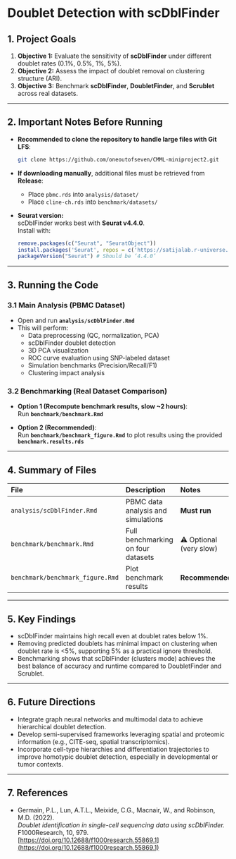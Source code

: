 # Doublet Detection with scDblFinder

## 1. Project Goals

1. **Objective 1:** Evaluate the sensitivity of **scDblFinder** under different doublet rates (0.1%, 0.5%, 1%, 5%).
2. **Objective 2:** Assess the impact of doublet removal on clustering structure (ARI).
3. **Objective 3:** Benchmark **scDblFinder**, **DoubletFinder**, and **Scrublet** across real datasets.

---

## 2. Important Notes Before Running

- **Recommended to clone the repository to handle large files with Git LFS**:
  ```bash
  git clone https://github.com/oneoutofseven/CMML-miniproject2.git
  ```
- **If downloading manually**, additional files must be retrieved from **Release**:
  - Place `pbmc.rds` into `analysis/dataset/`
  - Place `cline-ch.rds` into `benchmark/datasets/`

- **Seurat version:**  
  scDblFinder works best with **Seurat v4.4.0**.  
  Install with:
  ```r
  remove.packages(c("Seurat", "SeuratObject"))
  install.packages('Seurat', repos = c('https://satijalab.r-universe.dev'))
  packageVersion("Seurat") # Should be ‘4.4.0’
  ```

---

## 3. Running the Code

### 3.1 Main Analysis (PBMC Dataset)

- Open and run **`analysis/scDblFinder.Rmd`**
- This will perform:
  - Data preprocessing (QC, normalization, PCA)
  - scDblFinder doublet detection
  - 3D PCA visualization
  - ROC curve evaluation using SNP-labeled dataset
  - Simulation benchmarks (Precision/Recall/F1)
  - Clustering impact analysis

### 3.2 Benchmarking (Real Dataset Comparison)

- **Option 1 (Recompute benchmark results, slow ~2 hours)**:  
  Run **`benchmark/benchmark.Rmd`**

- **Option 2 (Recommended)**:  
  Run **`benchmark/benchmark_figure.Rmd`** to plot results using the provided **`benchmark.results.rds`**

---

## 4. Summary of Files

| File | Description | Notes |
|:-----|:------------|:------|
| `analysis/scDblFinder.Rmd` | PBMC data analysis and simulations | **Must run** |
| `benchmark/benchmark.Rmd` | Full benchmarking on four datasets | ⚠️ Optional (very slow) |
| `benchmark/benchmark_figure.Rmd` | Plot benchmark results | **Recommended** |

---

## 5. Key Findings

- scDblFinder maintains high recall even at doublet rates below 1%.
- Removing predicted doublets has minimal impact on clustering when doublet rate is <5%, supporting 5% as a practical ignore threshold.
- Benchmarking shows that scDblFinder (clusters mode) achieves the best balance of accuracy and runtime compared to DoubletFinder and Scrublet.

---

## 6. Future Directions

- Integrate graph neural networks and multimodal data to achieve hierarchical doublet detection.
- Develop semi-supervised frameworks leveraging spatial and proteomic information (e.g., CITE-seq, spatial transcriptomics).
- Incorporate cell-type hierarchies and differentiation trajectories to improve homotypic doublet detection, especially in developmental or tumor contexts.

---

## 7. References

- Germain, P.L., Lun, A.T.L., Meixide, C.G., Macnair, W., and Robinson, M.D. (2022).  
  *Doublet identification in single-cell sequencing data using scDblFinder.*  
  F1000Research, 10, 979. [https://doi.org/10.12688/f1000research.55869.1](https://doi.org/10.12688/f1000research.55869.1)

